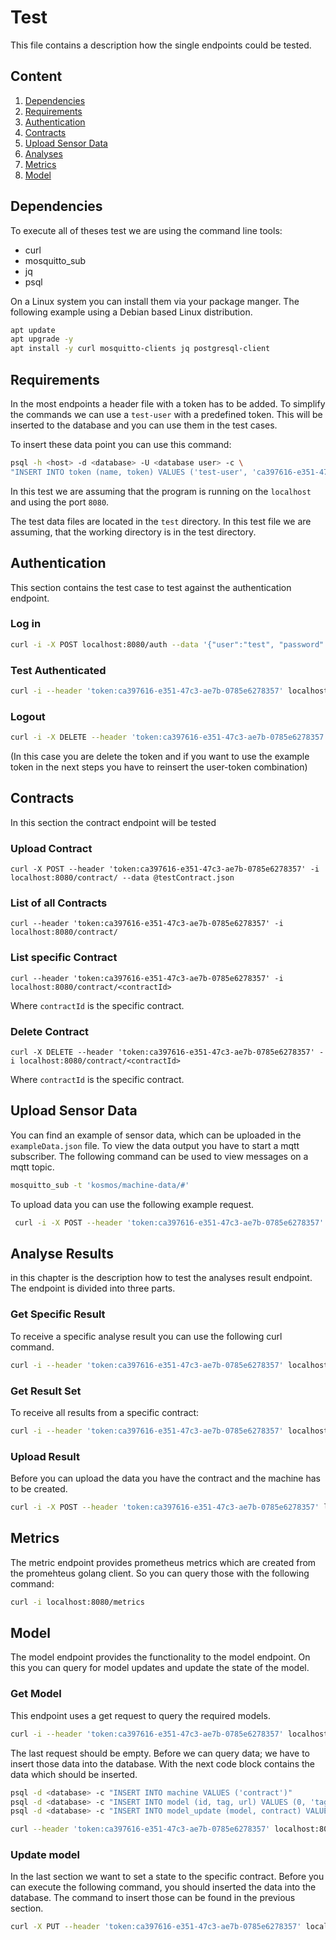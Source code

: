 # Test

This file contains a description how the single endpoints could be tested.

## Content
1. [Dependencies](#dependencies)
1. [Requirements](#requirements)
1. [Authentication](#authentication)
1. [Contracts](#contracts)
1. [Upload Sensor Data](#upload-sensor-data)
1. [Analyses](#analyse-results)
1. [Metrics](#metrics)
1. [Model](#model)

## Dependencies
To execute all of theses test we are using the command line tools:
- curl
- mosquitto\_sub
- jq
- psql

On a Linux system you can install them via your package manger.
The following example using a Debian based Linux distribution.
```bash
apt update
apt upgrade -y
apt install -y curl mosquitto-clients jq postgresql-client
```

## Requirements
In the most endpoints a header file with a token has to be added. To simplify the commands we can use a `test-user`
with a predefined token. This will be inserted to the database and you can use them in the test cases.

To insert these data point you can use this command:
```bash
psql -h <host> -d <database> -U <database user> -c \
"INSERT INTO token (name, token) VALUES ('test-user', 'ca397616-e351-47c3-ae7b-0785e6278357');"
```

In this test we are assuming that the program is running on the `localhost` and using the port `8080`.

The test data files are located in the `test` directory. In this test file we are assuming, that the working directory
is in the test directory.

## Authentication
This section contains the test case to test against the authentication endpoint. 

### Log in
```bash
curl -i -X POST localhost:8080/auth --data '{"user":"test", "password":"abc"}'
```

### Test Authenticated
```bash
curl -i --header 'token:ca397616-e351-47c3-ae7b-0785e6278357' localhost:8080/auth
```

### Logout
```bash
curl -i -X DELETE --header 'token:ca397616-e351-47c3-ae7b-0785e6278357' localhost:8080/auth
```
(In this case you are delete the token and if you want to use the example token in the next steps you have
to reinsert the user-token combination)

## Contracts
In this section the contract endpoint will be tested

### Upload Contract
```
curl -X POST --header 'token:ca397616-e351-47c3-ae7b-0785e6278357' -i localhost:8080/contract/ --data @testContract.json
```

### List of all Contracts
```
curl --header 'token:ca397616-e351-47c3-ae7b-0785e6278357' -i localhost:8080/contract/
```

### List specific Contract
```
curl --header 'token:ca397616-e351-47c3-ae7b-0785e6278357' -i localhost:8080/contract/<contractId>
```
Where `contractId` is the specific contract.

### Delete Contract
```
curl -X DELETE --header 'token:ca397616-e351-47c3-ae7b-0785e6278357' -i localhost:8080/contract/<contractId>
```

Where `contractId` is the specific contract.

## Upload Sensor Data
You can find an example of sensor data, which can be uploaded in the `exampleData.json` file.
To view the data output you have to start a mqtt subscriber. The following command can be used to
view messages on a mqtt topic.
```bash
mosquitto_sub -t 'kosmos/machine-data/#'
```

To upload data you can use the following example request.
```bash
 curl -i -X POST --header 'token:ca397616-e351-47c3-ae7b-0785e6278357' localhost:8080/machine-data/ --data @exampleData.json
```
## Analyse Results
in this chapter is the description how to test the analyses result endpoint. The 
endpoint is divided into three parts.

### Get Specific Result
To receive a specific analyse result you can use the following curl command. 
```bash
curl -i --header 'token:ca397616-e351-47c3-ae7b-0785e6278357' localhost:8080/analyses/77/8
```

### Get Result Set
To receive all results from a specific contract:
```bash
curl -i --header 'token:ca397616-e351-47c3-ae7b-0785e6278357' localhost:8080/analyses/77
```


### Upload Result
Before you can upload the data you have the contract and the machine has to be created.
```bash
curl -i -X POST --header 'token:ca397616-e351-47c3-ae7b-0785e6278357' localhost:8080/analyses/77/mach1/sens1 --data @exampleAnalyseResult.json
```

## Metrics
The metric endpoint provides prometheus metrics which are created from the promehteus golang client. So you can query those with the following
command:
```bash
curl -i localhost:8080/metrics
```

## Model
The model endpoint provides the functionality to the model endpoint. On this you can query for model updates and update
the state of the model.

### Get Model
This endpoint uses a get request to query the required models.
```bash
curl -i --header 'token:ca397616-e351-47c3-ae7b-0785e6278357' localhost:8080/model/77
```
The last request should be empty. Before we can query data; we have to insert those data into the database. With the next
code block contains the data which should be inserted.

```bash
psql -d <database> -c "INSERT INTO machine VALUES ('contract')"
psql -d <database> -c "INSERT INTO model (id, tag, url) VALUES (0, 'tag', 'url')"
psql -d <database> -c "INSERT INTO model_update (model, contract) VALUES (0, 'contract-test33')"
```

```bash
curl --header 'token:ca397616-e351-47c3-ae7b-0785e6278357' localhost:8080/model/contract-test33
```

### Update model
In the last section we want to set a state to the specific contract. Before you can execute the following command, you should
inserted the data into the database. The command to insert those can be found in the previous section.

```bash
curl -X PUT --header 'token:ca397616-e351-47c3-ae7b-0785e6278357' localhost:8080/model/contract-test33 --data '{"state":"test", "models":[{"tag":"tag", "url":"url"}]}'
```
